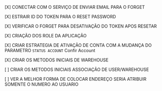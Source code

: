 [X] CONECTAR COM O SERVIÇO DE ENVIAR EMAIL PARA O FORGET

[X] ESTRAIR ID DO TOKEN PARA O RESET PASSWORD

[X] VERIFICAR O FORGET PARA DESATIVAÇÃO DO TOKEN APOS RESETAR

[X] CRIAÇÃO DOS ROLE DA APLICAÇÃO

[X] CRIAR ESTRATEGIA DE ATIVAÇÃO DE CONTA COM A MUDANÇA DO PARAMETRO ```STATUS ACCOUNT``` Confir Account

[X] CRIAR OS METODOS INICIAIS DE WAREHOUSE

[ ] CRIAR OS METODOS INICIAIS ASSOCIAÇÃO DE USER/WAREHOUSE

[ ] VER A MELHOR FORMA DE COLOCAR ENDEREÇO SERIA ATRIBUIR SOMENTE O NUMERO AO USUARIO 
